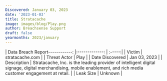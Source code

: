 ```yaml
---
Discovered: January 03, 2023
date: '2023-01-03'
title: Stratacache
image: images/blog/Play.png
author: Breachsense Support
draft: false
yearmonths: 2023/january
---
```


| Data Breach Report------------:     |:-------------:    | :-----:|
| Victim      | stratacache.com      | 
| Threat Actor      | Play      | 
| Date Discovered      | Jan 03, 2023      | 
| Description      | Stratacache, Inc. is the leading provider of intelligent digital signage, digital merchandising, mobile enablement, and rich media customer engagement at retail.      | 
| Leak Size      | Unknown      | 

